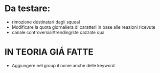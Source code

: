# Da testare:

- rimozione destinatari dagli squeal
- Modificare la quota giornaliera di caratteri in base alle reazioni ricevute
- canale controversial/trending/ste cazzate qua

# IN TEORIA GIÁ FATTE

- Aggiungere nel group il nome anche delle keyword
